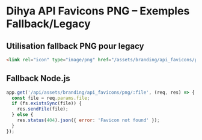 # Dihya API Favicons PNG – Exemples Fallback/Legacy

## Utilisation fallback PNG pour legacy
```html
<link rel="icon" type="image/png" href="/assets/branding/api_favicons/png/favicon-api.png" />
```

## Fallback Node.js
```js
app.get('/api/assets/branding/api_favicons/png/:file', (req, res) => {
  const file = req.params.file;
  if (fs.existsSync(file)) {
    res.sendFile(file);
  } else {
    res.status(404).json({ error: 'Favicon not found' });
  }
});
```
